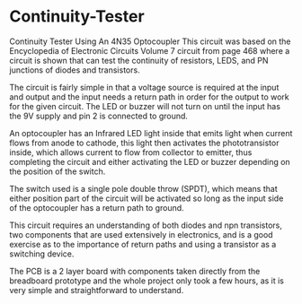 # Continuity-Tester
Continuity Tester Using An 4N35 Optocoupler
This circuit was based on the Encyclopedia of Electronic Circuits Volume 7 circuit from page 468 where a circuit is shown that can test the continuity of resistors, LEDS, and PN junctions of diodes and transistors.

The circuit is fairly simple in that a voltage source is required at the input and output and the input needs a return path in order for the output to work for the given circuit. The LED or buzzer will not turn on until the input has the 9V supply and pin 2 is connected to ground. 

An optocoupler has an Infrared LED light inside that emits light when current flows from anode to cathode, this light then activates the phototransistor inside, which allows current to flow from collector to emitter, thus completing the circuit and either activating the LED or buzzer depending on the position of the switch. 

The switch used is a single pole double throw (SPDT), which means that either position part of the circuit will be activated so long as the input side of the optocoupler has a return path to ground. 

This circuit requires an understanding of both diodes and npn transistors, two components that are used extensively in electronics, and is a good exercise as to the importance of return paths and using a transistor as a switching device. 

The PCB is a 2 layer board with components taken directly from the breadboard prototype and the whole project only took a few hours, as it is very simple and straightforward to understand.
